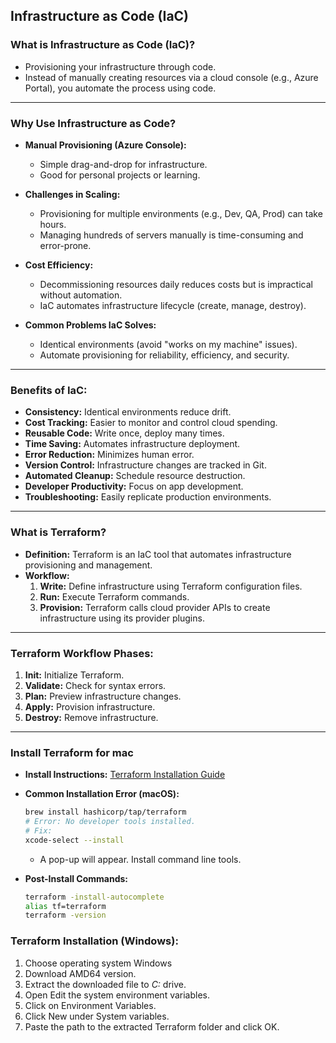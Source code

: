 ## Infrastructure as Code (IaC)

### What is Infrastructure as Code (IaC)?
- Provisioning your infrastructure through code.
- Instead of manually creating resources via a cloud console (e.g., Azure Portal), you automate the process using code.

---
### Why Use Infrastructure as Code?
- **Manual Provisioning (Azure Console):**
  - Simple drag-and-drop for infrastructure.
  - Good for personal projects or learning.
  
- **Challenges in Scaling:**
  - Provisioning for multiple environments (e.g., Dev, QA, Prod) can take hours.
  - Managing hundreds of servers manually is time-consuming and error-prone.
  
- **Cost Efficiency:**
  - Decommissioning resources daily reduces costs but is impractical without automation.
  - IaC automates infrastructure lifecycle (create, manage, destroy).

- **Common Problems IaC Solves:**
  - Identical environments (avoid "works on my machine" issues).
  - Automate provisioning for reliability, efficiency, and security.

---
### Benefits of IaC:
- **Consistency:** Identical environments reduce drift.
- **Cost Tracking:** Easier to monitor and control cloud spending.
- **Reusable Code:** Write once, deploy many times.
- **Time Saving:** Automates infrastructure deployment.
- **Error Reduction:** Minimizes human error.
- **Version Control:** Infrastructure changes are tracked in Git.
- **Automated Cleanup:** Schedule resource destruction.
- **Developer Productivity:** Focus on app development.
- **Troubleshooting:** Easily replicate production environments.

---
### What is Terraform?
- **Definition:** Terraform is an IaC tool that automates infrastructure provisioning and management.
- **Workflow:**
  1. **Write:** Define infrastructure using Terraform configuration files.
  2. **Run:** Execute Terraform commands.
  3. **Provision:** Terraform calls cloud provider APIs to create infrastructure using its provider plugins.

---
### Terraform Workflow Phases:
1. **Init:** Initialize Terraform.
2. **Validate:** Check for syntax errors.
3. **Plan:** Preview infrastructure changes.
4. **Apply:** Provision infrastructure.
5. **Destroy:** Remove infrastructure.

---
###  Install Terraform for mac
- **Install Instructions:** [Terraform Installation Guide](https://developer.hashicorp.com/terraform/install)
- **Common Installation Error (macOS):**
  ```bash
  brew install hashicorp/tap/terraform
  # Error: No developer tools installed.
  # Fix:
  xcode-select --install  
  ```
  - A pop-up will appear. Install command line tools.

- **Post-Install Commands:**
  ```bash
  terraform -install-autocomplete
  alias tf=terraform
  terraform -version
  ```
### Terraform Installation (Windows):

1. Choose operating system Windows
2. Download AMD64 version.
3. Extract the downloaded file to *C:* drive.
4. Open Edit the system environment variables.
5. Click on Environment Variables.
6. Click New under System variables.
7. Paste the path to the extracted Terraform folder and click OK.

